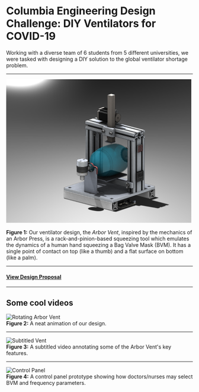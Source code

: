 # Columbia Engineering Design Challenge: DIY Ventilators for COVID-19

Working with a diverse team of 6 students from 5 different universities, 
we were tasked with designing a DIY solution to the global ventilator shortage problem. 

<hr>
<img src="https://github.com/theodorehadges/diy-ventilator-challenge/blob/master/media/arbor_vent_realview.PNG" width="500" />   

**Figure 1:** Our ventilator design, the *Arbor Vent*, inspired by the mechanics of an Arbor Press, 
is a rack-and-pinion-based squeezing tool which emulates the dynamics of a human hand squeezing a Bag Valve Mask (BVM).
It has a single point of contact on top (like a thumb) and a flat surface on bottom (like a palm).  

<hr>

#### [View Design Proposal](https://github.com/theodorehadges/diy-ventilator-challenge/blob/master/media/design-proposal.pdf)  

<hr>

## Some cool videos


![Rotating Arbor Vent](https://github.com/theodorehadges/diy-ventilator-challenge/blob/master/media/rotating-ventilator.gif)   
**Figure 2:** A neat animation of our design.

<hr>

![Subtitled Vent](https://github.com/theodorehadges/diy-ventilator-challenge/blob/master/media/subtitled-vent.gif)  
**Figure 3:** A subtitled video annotating some of the Arbor Vent's key features.

<hr>

![Control Panel](https://github.com/theodorehadges/diy-ventilator-challenge/blob/master/media/control-panel.gif)  
**Figure 4:** A control panel prototype showing how doctors/nurses may select BVM and frequency parameters.
